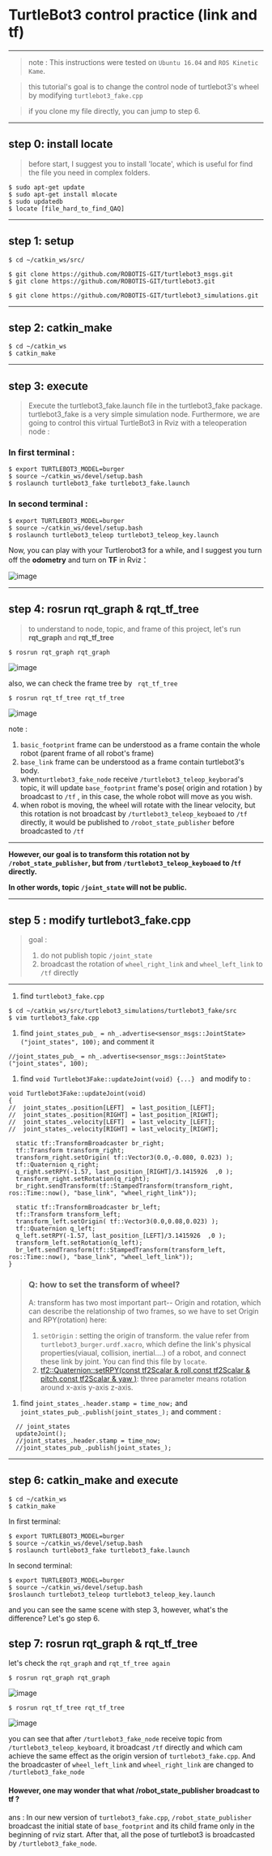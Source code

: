 # TurtleBot3 control practice (link and tf)

------

> note : This instructions were tested on `Ubuntu 16.04` and `ROS Kinetic Kame`.

> this tutorial's goal is to change the control node of turtlebot3's wheel by modifying `turtlebot3_fake.cpp`

> if you clone my file directly, you can jump to step 6.
------

## step 0: install locate

> before start, I suggest you to install 'locate', which is useful for find the file you need in complex folders.

```
$ sudo apt-get update
$ sudo apt-get install mlocate
$ sudo updatedb
$ locate [file_hard_to_find_QAQ]
```

------

## step 1: setup

```
$ cd ~/catkin_ws/src/
```

```
$ git clone https://github.com/ROBOTIS-GIT/turtlebot3_msgs.git
$ git clone https://github.com/ROBOTIS-GIT/turtlebot3.git
```

```
$ git clone https://github.com/ROBOTIS-GIT/turtlebot3_simulations.git
```

------

## step 2: catkin_make

```
$ cd ~/catkin_ws
$ catkin_make
```

------

## step 3: execute 

> Execute the turtlebot3_fake.launch file in the turtlebot3_fake package.  turtlebot3_fake is a very simple simulation node. Furthermore, we are going to control this virtual TurtleBot3 in Rviz with a teleoperation node :

### In first terminal :

```
$ export TURTLEBOT3_MODEL=burger
$ source ~/catkin_ws/devel/setup.bash
$ roslaunch turtlebot3_fake turtlebot3_fake.launch
```

### In second terminal :

```
$ export TURTLEBOT3_MODEL=burger
$ source ~/catkin_ws/devel/setup.bash
$ roslaunch turtlebot3_teleop turtlebot3_teleop_key.launch
```

Now, you can play with your Turtlerobot3 for a while, and I suggest you turn off the **odometry** and turn on **TF** in Rviz：

![image](https://github.com/Nano1201/InfoExchange/blob/master/nano/catkin_ws/image/turm_of_odom.PNG)  

------

## step 4: rosrun  rqt_graph & rqt_tf_tree

> to understand to node, topic, and frame of this project, let's run **rqt_graph** and **rqt_tf_tree**

```
$ rosrun rqt_graph rqt_graph
```

![image](https://github.com/Nano1201/InfoExchange/blob/master/nano/catkin_ws/image/rqt_0.PNG)

also, we can check the frame tree by ` rqt_tf_tree`

```
$ rosrun rqt_tf_tree rqt_tf_tree
```

![image](https://github.com/Nano1201/InfoExchange/blob/master/nano/catkin_ws/image/tf_tree_0.PNG)

note :

1. `basic_footprint` frame can be understood as a frame contain the whole robot (parent frame of all robot's frame)
2. `base_link` frame can be understood as a frame contain turtlebot3's body.
3. when`turtlebot3_fake_node` receive `/turtlebot3_teleop_keyborad`'s topic, it will update `base_footprint` frame's pose( origin and rotation ) by broadcast to `/tf` , in this case, the whole robot will move as you wish.
4. when robot is moving, the wheel will rotate with the linear velocity, but this rotation is not broadcast by `/turtlebot3_teleop_keyboaed` to `/tf` directly, it would be published to  `/robot_state_publisher` before broadcasted to `/tf`

------

**However, our goal is to transform this rotation not by `/robot_state_publisher`, but  from `/turtlebot3_teleop_keyboaed` to /`tf` directly.**

**In other words, topic `/joint_state` will not be public.**

------

## step 5 : modify turtlebot3_fake.cpp

> goal :
>
> 1. do not publish topic `/joint_state`
> 2. broadcast the rotation of `wheel_right_link` and `wheel_left_link` to `/tf` directly

------

1. find `turtlebot3_fake.cpp`

```
$ cd ~/catkin_ws/src/turtlebot3_simulations/turtlebot3_fake/src
$ vim turtlebot3_fake.cpp
```

1. find  `joint_states_pub_ = nh_.advertise<sensor_msgs::JointState>("joint_states", 100);` and comment it

```
//joint_states_pub_ = nh_.advertise<sensor_msgs::JointState>("joint_states", 100);
```

1. find `void Turtlebot3Fake::updateJoint(void) {...} ` and modify to :

```
void Turtlebot3Fake::updateJoint(void)
{
//  joint_states_.position[LEFT]  = last_position_[LEFT];
//  joint_states_.position[RIGHT] = last_position_[RIGHT];
//  joint_states_.velocity[LEFT]  = last_velocity_[LEFT];
//  joint_states_.velocity[RIGHT] = last_velocity_[RIGHT];

  static tf::TransformBroadcaster br_right;
  tf::Transform transform_right;
  transform_right.setOrigin( tf::Vector3(0.0,-0.080, 0.023) );
  tf::Quaternion q_right;
  q_right.setRPY(-1.57, last_position_[RIGHT]/3.1415926  ,0 );
  transform_right.setRotation(q_right);
  br_right.sendTransform(tf::StampedTransform(transform_right, ros::Time::now(), "base_link", "wheel_right_link"));

  static tf::TransformBroadcaster br_left;
  tf::Transform transform_left;
  transform_left.setOrigin( tf::Vector3(0.0,0.08,0.023) );
  tf::Quaternion q_left;
  q_left.setRPY(-1.57, last_position_[LEFT]/3.1415926  ,0 );
  transform_left.setRotation(q_left);
  br_left.sendTransform(tf::StampedTransform(transform_left, ros::Time::now(), "base_link", "wheel_left_link"));
}

```

> ### Q: how to set the transform of wheel?
>
> A: transform has two most important part-- Origin and rotation, which can describe the relationship of two frames, so we have to set Origin and RPY(rotation) here:
>
> 1. `setOrigin` :  setting the origin of transform. the value refer from `turtlebot3_burger.urdf.xacro`, which define the link's physical properties(viaual, collision, inertial....) of a robot, and connect these link by joint. You can find this file by `locate`.
> 2. [tf2::Quaternion::setRPY(const tf2Scalar &  roll,const tf2Scalar &  pitch,const tf2Scalar &  yaw )](http://docs.ros.org/jade/api/tf2/html/classtf2_1_1Quaternion.html#a2ffba08e3fb4c10f9d5cbd6fc43399de):  three parameter means rotation around x-axis y-axis z-axis.	 

1. find `joint_states_.header.stamp = time_now;` and ` joint_states_pub_.publish(joint_states_);` and comment :

```
  // joint_states
  updateJoint();
  //joint_states_.header.stamp = time_now;
  //joint_states_pub_.publish(joint_states_);
```



------

## step 6: catkin_make and execute

```
$ cd ~/catkin_ws
$ catkin_make
```

In first terminal:

```
$ export TURTLEBOT3_MODEL=burger
$ source ~/catkin_ws/devel/setup.bash
$ roslaunch turtlebot3_fake turtlebot3_fake.launch
```

In second terminal:

```
$ export TURTLEBOT3_MODEL=burger
$ source ~/catkin_ws/devel/setup.bash
$roslaunch turtlebot3_teleop turtlebot3_teleop_key.launch
```

and you can see the same scene with step 3, however, what's the difference?  Let's go step 6.

## step 7: rosrun  rqt_graph & rqt_tf_tree

let's check the `rqt_graph` and `rqt_tf_tree again`

```
$ rosrun rqt_graph rqt_graph
```

![image](https://github.com/Nano1201/InfoExchange/blob/master/nano/catkin_ws/image/rqt_1.PNG)

```
$ rosrun rqt_tf_tree rqt_tf_tree
```

![image](https://github.com/Nano1201/InfoExchange/blob/master/nano/catkin_ws/image/tf_tree_1.PNG)

  you can see that after `/turtlebot3_fake_node` receive topic from `/turtlebot3_teleop_keyboard`, it broadcast `/tf` directly and which cam achieve the same effect as the origin version of `turtlebot3_fake.cpp`.  And the broadcaster of `wheel_left_link` and `wheel_right_link` are changed to `/turtlebot3_fake_node`

#### However, one may wonder that what /robot_state_publisher broadcast to tf ?

ans :   In our new version of `turtlebot3_fake.cpp`, `/robot_state_publisher` broadcast the initial state of `base_footprint` and its child frame only in the beginning of rviz start. After that, all the pose of turtlebot3 is broadcasted by  `/turtlebot3_fake_node`.
